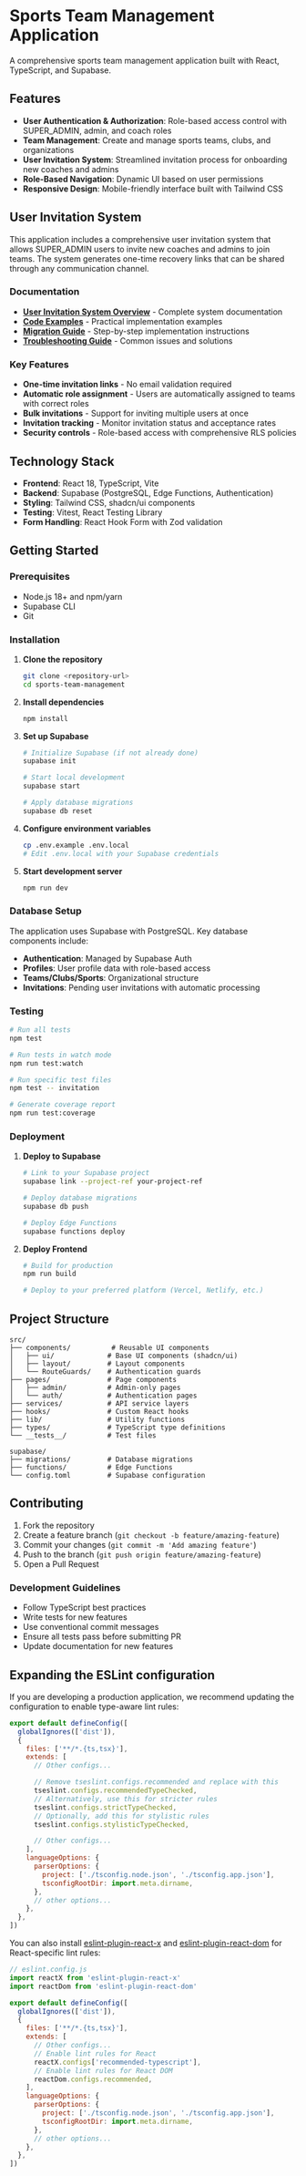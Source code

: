 # Sports Team Management Application

A comprehensive sports team management application built with React, TypeScript, and Supabase.

## Features

- **User Authentication & Authorization**: Role-based access control with SUPER_ADMIN, admin, and coach roles
- **Team Management**: Create and manage sports teams, clubs, and organizations
- **User Invitation System**: Streamlined invitation process for onboarding new coaches and admins
- **Role-Based Navigation**: Dynamic UI based on user permissions
- **Responsive Design**: Mobile-friendly interface built with Tailwind CSS

## User Invitation System

This application includes a comprehensive user invitation system that allows SUPER_ADMIN users to invite new coaches and admins to join teams. The system generates one-time recovery links that can be shared through any communication channel.

### Documentation

- **[User Invitation System Overview](docs/USER_INVITATION_SYSTEM.md)** - Complete system documentation
- **[Code Examples](docs/INVITATION_CODE_EXAMPLES.md)** - Practical implementation examples
- **[Migration Guide](docs/INVITATION_MIGRATION_GUIDE.md)** - Step-by-step implementation instructions
- **[Troubleshooting Guide](docs/INVITATION_TROUBLESHOOTING.md)** - Common issues and solutions

### Key Features

- **One-time invitation links** - No email validation required
- **Automatic role assignment** - Users are automatically assigned to teams with correct roles
- **Bulk invitations** - Support for inviting multiple users at once
- **Invitation tracking** - Monitor invitation status and acceptance rates
- **Security controls** - Role-based access with comprehensive RLS policies

## Technology Stack

- **Frontend**: React 18, TypeScript, Vite
- **Backend**: Supabase (PostgreSQL, Edge Functions, Authentication)
- **Styling**: Tailwind CSS, shadcn/ui components
- **Testing**: Vitest, React Testing Library
- **Form Handling**: React Hook Form with Zod validation

## Getting Started

### Prerequisites

- Node.js 18+ and npm/yarn
- Supabase CLI
- Git

### Installation

1. **Clone the repository**
   ```bash
   git clone <repository-url>
   cd sports-team-management
   ```

2. **Install dependencies**
   ```bash
   npm install
   ```

3. **Set up Supabase**
   ```bash
   # Initialize Supabase (if not already done)
   supabase init
   
   # Start local development
   supabase start
   
   # Apply database migrations
   supabase db reset
   ```

4. **Configure environment variables**
   ```bash
   cp .env.example .env.local
   # Edit .env.local with your Supabase credentials
   ```

5. **Start development server**
   ```bash
   npm run dev
   ```

### Database Setup

The application uses Supabase with PostgreSQL. Key database components include:

- **Authentication**: Managed by Supabase Auth
- **Profiles**: User profile data with role-based access
- **Teams/Clubs/Sports**: Organizational structure
- **Invitations**: Pending user invitations with automatic processing

### Testing

```bash
# Run all tests
npm test

# Run tests in watch mode
npm run test:watch

# Run specific test files
npm test -- invitation

# Generate coverage report
npm run test:coverage
```

### Deployment

1. **Deploy to Supabase**
   ```bash
   # Link to your Supabase project
   supabase link --project-ref your-project-ref
   
   # Deploy database migrations
   supabase db push
   
   # Deploy Edge Functions
   supabase functions deploy
   ```

2. **Deploy Frontend**
   ```bash
   # Build for production
   npm run build
   
   # Deploy to your preferred platform (Vercel, Netlify, etc.)
   ```

## Project Structure

```
src/
├── components/          # Reusable UI components
│   ├── ui/             # Base UI components (shadcn/ui)
│   ├── layout/         # Layout components
│   └── RouteGuards/    # Authentication guards
├── pages/              # Page components
│   ├── admin/          # Admin-only pages
│   └── auth/           # Authentication pages
├── services/           # API service layers
├── hooks/              # Custom React hooks
├── lib/                # Utility functions
├── types/              # TypeScript type definitions
└── __tests__/          # Test files

supabase/
├── migrations/         # Database migrations
├── functions/          # Edge Functions
└── config.toml         # Supabase configuration
```

## Contributing

1. Fork the repository
2. Create a feature branch (`git checkout -b feature/amazing-feature`)
3. Commit your changes (`git commit -m 'Add amazing feature'`)
4. Push to the branch (`git push origin feature/amazing-feature`)
5. Open a Pull Request

### Development Guidelines

- Follow TypeScript best practices
- Write tests for new features
- Use conventional commit messages
- Ensure all tests pass before submitting PR
- Update documentation for new features

## Expanding the ESLint configuration

If you are developing a production application, we recommend updating the configuration to enable type-aware lint rules:

```js
export default defineConfig([
  globalIgnores(['dist']),
  {
    files: ['**/*.{ts,tsx}'],
    extends: [
      // Other configs...

      // Remove tseslint.configs.recommended and replace with this
      tseslint.configs.recommendedTypeChecked,
      // Alternatively, use this for stricter rules
      tseslint.configs.strictTypeChecked,
      // Optionally, add this for stylistic rules
      tseslint.configs.stylisticTypeChecked,

      // Other configs...
    ],
    languageOptions: {
      parserOptions: {
        project: ['./tsconfig.node.json', './tsconfig.app.json'],
        tsconfigRootDir: import.meta.dirname,
      },
      // other options...
    },
  },
])
```

You can also install [eslint-plugin-react-x](https://github.com/Rel1cx/eslint-react/tree/main/packages/plugins/eslint-plugin-react-x) and [eslint-plugin-react-dom](https://github.com/Rel1cx/eslint-react/tree/main/packages/plugins/eslint-plugin-react-dom) for React-specific lint rules:

```js
// eslint.config.js
import reactX from 'eslint-plugin-react-x'
import reactDom from 'eslint-plugin-react-dom'

export default defineConfig([
  globalIgnores(['dist']),
  {
    files: ['**/*.{ts,tsx}'],
    extends: [
      // Other configs...
      // Enable lint rules for React
      reactX.configs['recommended-typescript'],
      // Enable lint rules for React DOM
      reactDom.configs.recommended,
    ],
    languageOptions: {
      parserOptions: {
        project: ['./tsconfig.node.json', './tsconfig.app.json'],
        tsconfigRootDir: import.meta.dirname,
      },
      // other options...
    },
  },
])
```
